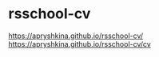 # rsschool-cv
https://apryshkina.github.io/rsschool-cv/
https://apryshkina.github.io/rsschool-cv/cv
